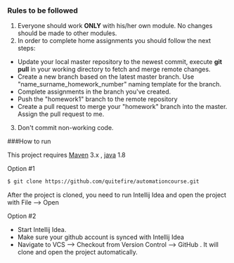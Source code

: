 ### Rules to be followed ###

1. Everyone should work **ONLY** with his/her own module. No changes should be made to other modules.
2. In order to complete home assignments you should follow the next steps:
 - Update your local master repository to the newest commit, execute **git pull**
   in your working directory to fetch and merge remote changes.
 - Create a new branch based on the latest master branch. Use "name_surname_homework_number" naming template for the branch.
 - Complete assignments in the branch you've created.
 - Push the "homework1" branch to the remote repository
 - Create a pull request to merge your "homework" branch into the master. Assign the pull request to me.
 
3. Don't commit non-working code.

###How to run

This project requires [Maven](https://maven.apache.org/) 3.x , [java](https://java.com/en) 1.8 

 Option #1 
  
```bash
$ git clone https://github.com/quitefire/automationcourse.git

```

After the project is cloned, you need to run Intellij Idea and open the project with File --> Open 

 Option #2 

- Start Intellij Idea.
- Make sure your github account is synced with Intellij Idea
- Navigate to VCS --> Checkout from Version Control --> GitHub . It will clone and open the project automatically. 
 





